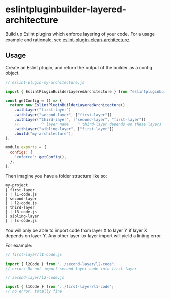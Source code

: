 # eslintpluginbuilder-layered-architecture

Build up Eslint plugins which enforce layering of your code. For a usage example and rationale, see [eslint-plugin-clean-architecture]("./../../eslint-plugin-clean-architecture).

## Usage

Create an Eslint plugin, and return the output of the builder as a config object.

```js
// eslint-plugin-my-architecture.js

import { EslintPluginBuilderLayeredArchitecture } from "eslintpluginbuilder-layered-architecture";

const getConfig = () => {
  return new EslintPluginBuilderLayeredArchitecture()
    .withLayer("first-layer")
    .withLayer("second-layer", ["first-layer"])
    .withLayer("third-layer", ["second-layer", "first-layer"])
    //          ^ layer name    ^ third-layer depends on these layers
    .withLayer("sibling-layer", ["first-layer"])
    .build("my-architecture");
};

module.exports = {
  configs: {
    "enforce": getConfig(),
  },
};
```

Then imagine you have a folder structure like so:

```
my-project
| first-layer
| | l1-code.js
| second-layer
| | l2-code.js
| third-layer
| | l3-code.js
| sibling-layer
| | ls-code.js
```

You will only be able to import code from layer X to layer Y if layer X depends on layer Y. Any other layer-to-layer import will yield a linting error.

For example:

```js
// first-layer/l1-code.js

import { l2Code } from "../second-layer/l2-code";
// error: Do not import second-layer code into first-layer
```

```js
// second-layer/l2-code.js

import { l1Code } from "../first-layer/l1-code";
// no error, totally fine
```
